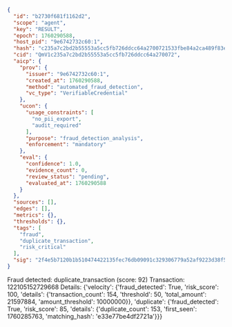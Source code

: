 ```json
{
  "id": "b2730f681f1162d2",
  "scope": "agent",
  "key": "RESULT",
  "epoch": 1760290588,
  "host_pid": "9e6742732c60:1",
  "hash": "c235a7c2bd2b55553a5cc5fb726ddcc64a2700721533fbe84a2ca489f83e911d",
  "cid": "QmV1c235a7c2bd2b55553a5cc5fb726ddcc64a270072",
  "aicp": {
    "prov": {
      "issuer": "9e6742732c60:1",
      "created_at": 1760290588,
      "method": "automated_fraud_detection",
      "vc_type": "VerifiableCredential"
    },
    "ucon": {
      "usage_constraints": [
        "no_pii_export",
        "audit_required"
      ],
      "purpose": "fraud_detection_analysis",
      "enforcement": "mandatory"
    },
    "eval": {
      "confidence": 1.0,
      "evidence_count": 0,
      "review_status": "pending",
      "evaluated_at": 1760290588
    }
  },
  "sources": [],
  "edges": [],
  "metrics": {},
  "thresholds": {},
  "tags": [
    "fraud",
    "duplicate_transaction",
    "risk_critical"
  ],
  "sig": "2f4e5b7120b1b510474422135fec76db09091c329306779a52af9223d38f595e"
}
```

Fraud detected: duplicate_transaction (score: 92)
Transaction: 122105152729668
Details: {'velocity': {'fraud_detected': True, 'risk_score': 100, 'details': {'transaction_count': 154, 'threshold': 50, 'total_amount': 21597884, 'amount_threshold': 10000000}}, 'duplicate': {'fraud_detected': True, 'risk_score': 85, 'details': {'duplicate_count': 153, 'first_seen': 1760285763, 'matching_hash': 'e33e77be4df2721a'}}}